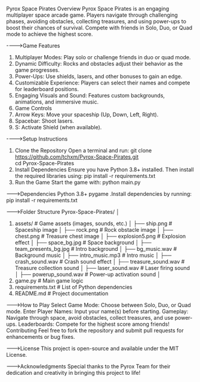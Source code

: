 Pyrox Space Pirates
Overview
Pyrox Space Pirates is an engaging multiplayer space arcade game. Players navigate through challenging phases, avoiding obstacles, collecting treasures, and using power-ups to boost their chances of survival. Compete with friends in Solo, Duo, or Quad mode to achieve the highest score.

---->Game Features
1. Multiplayer Modes: Play solo or challenge friends in duo or quad mode.
2. Dynamic Difficulty: Rocks and obstacles adjust their behavior as the game progresses.
3. Power-Ups: Use shields, lasers, and other bonuses to gain an edge.
4. Customizable Experience: Players can select their names and compete for leaderboard positions.
5. Engaging Visuals and Sound: Features custom backgrounds, animations, and immersive music.
6. Game Controls
7. Arrow Keys: Move your spaceship (Up, Down, Left, Right).
8. Spacebar: Shoot lasers.
9. S: Activate Shield (when available).

---->Setup Instructions
1. Clone the Repository
Open a terminal and run:
git clone https://github.com/tchxm/Pyrox-Space-Pirates.git  
cd Pyrox-Space-Pirates  
2. Install Dependencies
Ensure you have Python 3.8+ installed. Then install the required libraries using:
pip install -r requirements.txt  
3. Run the Game
Start the game with:
python main.py  

--->Dependencies
Python 3.8+
pygame
.Install dependencies by running:
pip install -r requirements.txt  


--->Folder Structure
Pyrox-Space-Pirates/
│
1. assets/                # Game assets (images, sounds, etc.)
│   ├── ship.png           # Spaceship image
│   ├── rock.png           # Rock obstacle image
│   ├── chest.png          # Treasure chest image
│   ├── explosion5.png     # Explosion effect
│   ├── space_bg.jpg       # Space background
│   ├── team_presents_bg.jpg # Intro background
│   ├── bg_music.wav       # Background music
│   ├── intro_music.mp3    # Intro music
│   ├── crash_sound.wav    # Crash sound effect
│   ├── treasure_sound.wav # Treasure collection sound
│   ├── laser_sound.wav    # Laser firing sound
│   ├── powerup_sound.wav  # Power-up activation sound
│
2. game.py                # Main game logic
3. requirements.txt       # List of Python dependencies
4. README.md              # Project documentation

--->How to Play
Select Game Mode: Choose between Solo, Duo, or Quad mode.
Enter Player Names: Input your name(s) before starting.
Gameplay: Navigate through space, avoid obstacles, collect treasures, and use power-ups.
Leaderboards: Compete for the highest score among friends!
Contributing
Feel free to fork the repository and submit pull requests for enhancements or bug fixes.

--->License
This project is open-source and available under the MIT License.

--->Acknowledgments
Special thanks to the Pyrox Team for their dedication and creativity in bringing this project to life!